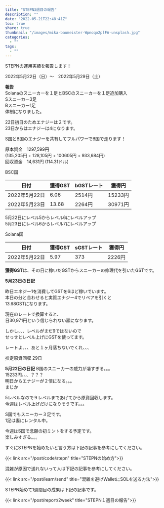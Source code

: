 ```yaml
---
title: "STEPN3週目の報告"
description: ""
date: "2022-05-21T22:48:41Z"
toc: true
share: true
thumbnail: "/images/mika-baumeister-Wpnoqo2plFA-unsplash.jpg"
categories:
  - ""
tags:
  - ""
---
```


STEPNの運用実績を報告します！

2022年5月22日（日）〜　2022年5月29日（土）

<!--more-->

**報告**  
Solanaのスニーカーを１足とBSCのスニーカーを１足追加購入  
Sスニーカー3足  
Bスニーカー1足  
体制になりました。

22日初日のためエナジーは２です。  
23日からはエナジーは4になります。

S国とB国のエナジーを共有してフルパワーでB国で走ります！  

原本資金　1297,599円  
        (135,205円 + 128,105円 + 100605円 + 933,684円)  
回収資金　14,631円 (114.31ドル)

BSC国

|  日付  | 獲得GST | bGSTレート | 獲得円 |
| ---- | ---- | ---- | ---- | 
| 2022年5月22日 | 6.06 | 2514円 | 15233円 |
| 2022年5月23日 | 13.68 | 2264円　| 30971円 |

5月22日にレベル5からレベル6にレベルアップ  
5月23日にレベル6からレベル7にレベルアップ

Solana国

|  日付  | 獲得GST | sGSTレート | 獲得円 |
| ---- | ---- | ---- | ---- | 
| 2022年5月22日 | 5.97 | 373 | 2226円 | 

**獲得GST**は、その日に稼いだGSTからスニーカーの修理代を引いたGSTです。  

**5月23日の日記**

昨日エネジー1を消費してGSTを6ほど稼いでいます。    
本日の分と合わせると実質エナジー4でリペアを引くと  
13.68GSTになります。  
  
現在のレートで換算すると、  
日30,971円という信じられない額になります。
  
しかし、、、レベルがまだ9ではないので  
せっせとレベル上げにGSTを使ってます。

レートよ、、、あと１ヶ月落ちないでくれ、、、  

推定原資回収 29日

**5月22日の日記**
B国のスニーカーの威力が凄すぎる。。。    
15233円、、、？？？  
明日からエナジーが２倍になる。。。  
まじか  

5レベルなので９レベルまであげてから原資回収します。  
今週はレベル上げだけになりそうです。。。  

S国でもスニーカー３足です。  
1足は妻にレンタル中。

今週はS国で念願の初ミントをする予定です。  
楽しみすぎる。。。   

すぐにSTEPNを始めたいと言う方は下記の記事を参考にしてください。

{{< link src="/post/code/stepn" title="STEPNの始め方">}}

混雑が原因で送れないって人は下記の記事を参考にしてください。

{{< link src="/post/learn/send" title="混雑を避けWalletにSOLを送る方法">}}

STEPN始めて1週間目の成果は下記の記事です。

{{< link src="/post/report/2week" title="STEPN１週目の報告">}}
  


